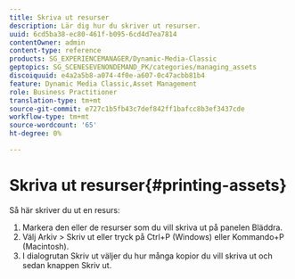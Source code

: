 ```yaml
---
title: Skriva ut resurser
description: Lär dig hur du skriver ut resurser.
uuid: 6cd5ba38-ec80-461f-b095-6cd4d7ea7814
contentOwner: admin
content-type: reference
products: SG_EXPERIENCEMANAGER/Dynamic-Media-Classic
geptopics: SG_SCENESEVENONDEMAND_PK/categories/managing_assets
discoiquuid: e4a2a5b8-a074-4f0e-a607-0c47acbb81b4
feature: Dynamic Media Classic,Asset Management
role: Business Practitioner
translation-type: tm+mt
source-git-commit: e727c1b5fb43c7def842ff1bafcc8b3ef3437cde
workflow-type: tm+mt
source-wordcount: '65'
ht-degree: 0%

---
```



# Skriva ut resurser{#printing-assets}

Så här skriver du ut en resurs:

1. Markera den eller de resurser som du vill skriva ut på panelen Bläddra.
1. Välj Arkiv > Skriv ut eller tryck på Ctrl+P (Windows) eller Kommando+P (Macintosh).
1. I dialogrutan Skriv ut väljer du hur många kopior du vill skriva ut och sedan knappen Skriv ut.

